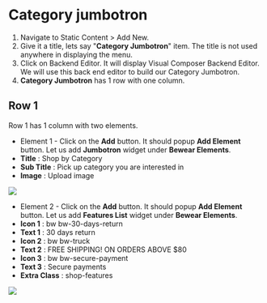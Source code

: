 # Category jumbotron

1. Navigate to Static Content > Add New.
2. Give it a title, lets say "**Category Jumbotron**" item. The title is not used anywhere in displaying the menu.
3. Click on Backend Editor. It will display Visual Composer Backend Editor. We will use this back end editor to build our Category Jumbotron.
4. **Category Jumbotron** has 1 row with one column.


## Row 1
Row 1 has 1 column with two elements.

 * Element 1 - Click on the **Add** button. It should popup **Add Element** button. Let us add **Jumbotron** widget under **Bewear Elements**.
  * **Title** : Shop by Category
  * **Sub Title** : Pick up category you are interested in
  * **Image** : Upload image

  ![](http://transvelo.github.io/docs/bewear/images/category-jumbotron.png)

 * Element 2 - Click on the **Add** button. It should popup **Add Element** button. Let us add **Features List** widget under **Bewear Elements**.
  * **Icon 1** : bw bw-30-days-return
  * **Text 1** : 30 days return
  * **Icon 2** : bw bw-truck
  * **Text 2** : FREE SHIPPING! ON ORDERS ABOVE $80
  * **Icon 3** : bw bw-secure-payment
  * **Text 3** : Secure payments
  * **Extra Class** : shop-features

  ![](http://transvelo.github.io/docs/bewear/images/features-list.png)
